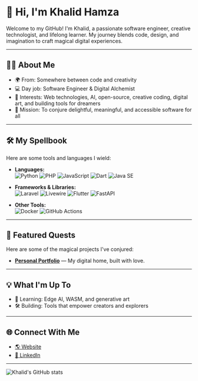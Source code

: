 # 👋 Hi, I'm Khalid Hamza

<!-- Profile Banner -->
<!--<p align="center">
  <img src="https://raw.githubusercontent.com/khalidhamza/khalidhamza/main/assets/profile-banner.png" alt="Khalid Hamza Profile Banner" width="800"/>
</p> -->

Welcome to my GitHub! I'm Khalid, a passionate software engineer, creative technologist, and lifelong learner. My journey blends code, design, and imagination to craft magical digital experiences.

---

## 🧙‍♂️ About Me

- 🌍 From: Somewhere between code and creativity
- 💻 Day job: Software Engineer & Digital Alchemist
- 🧠 Interests: Web technologies, AI, open-source, creative coding, digital art, and building tools for dreamers
- 🚀 Mission: To conjure delightful, meaningful, and accessible software for all

---

## 🛠️ My Spellbook

Here are some tools and languages I wield:

- **Languages:**  
  ![Python](https://img.shields.io/badge/-Python-3674A6?style=flat-square&logo=python)
  ![PHP](https://img.shields.io/badge/-PHP-777BB4?style=flat-square&logo=php)
  ![JavaScript](https://img.shields.io/badge/-JavaScript-F7DF1E?style=flat-square&logo=javascript&logoColor=black)
  ![Dart](https://img.shields.io/badge/-Dart-0175C2?style=flat-square&logo=dart)
  ![Java SE](https://img.shields.io/badge/-Java%20SE-007396?style=flat-square&logo=java)

- **Frameworks & Libraries:**  
  ![Laravel](https://img.shields.io/badge/-Laravel-FF2D20?style=flat-square&logo=laravel)
  ![Livewire](https://img.shields.io/badge/-Livewire-4E56A6?style=flat-square&logo=laravel)
  ![Flutter](https://img.shields.io/badge/-Flutter-02569B?style=flat-square&logo=flutter)
  ![FastAPI](https://img.shields.io/badge/-FastAPI-009688?style=flat-square&logo=fastapi)

- **Other Tools:**  
  ![Docker](https://img.shields.io/badge/-Docker-2496ED?style=flat-square&logo=docker)
  ![GitHub Actions](https://img.shields.io/badge/-GitHub_Actions-2088FF?style=flat-square&logo=github-actions)

---

## 🏰 Featured Quests

Here are some of the magical projects I've conjured:

- [**Personal Portfolio**](https://khalidhamza.me) — My digital home, built with love.
<!-- - [**AI Playground**](https://github.com/khalidhamza/ai-playground) — A space for experimenting with machine learning and generative AI.
- [**Open Source Contributions**](https://github.com/khalidhamza?tab=repositories) — I love contributing to open-source and collaborating with other wizards. -->

---

## 💡 What I'm Up To

- 🌱 Learning: Edge AI, WASM, and generative art
- 🛠️ Building: Tools that empower creators and explorers
<!-- - ✍️ Writing: [Articles](https://khalidhamza.me/blog) on tech, art, and creativity -->

---

## 🌐 Connect With Me

- [🌎 Website](https://khalidhamza.me)
- [💼 LinkedIn](https://www.linkedin.com/in/khalidelhamzawy)
---

![Khalid's GitHub stats](https://github-readme-stats.vercel.app/api?username=khalidhamza&show_icons=true&theme=tokyonight)
